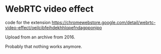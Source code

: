 # WebRTC video effect

code for the extension https://chromewebstore.google.com/detail/webrtc-video-effect/oeilcibfeihdekhhlopefndagpponjpo

Upload from an archive from 2016.

Probably that nothing works anymore.
